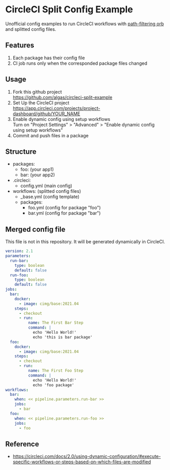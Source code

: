 # CircleCI Split Config Example

Unofficial config examples to run CircleCI workflows with [path-filtering orb](https://circleci.com/developer/orbs/orb/circleci/path-filtering) and splitted config files.

## Features

1. Each package has their config file
2. CI job runs only when the corresponded package files changed

## Usage

1. Fork this github project  
https://github.com/algas/circleci-split-example
2. Set Up the CircleCI project  
https://app.circleci.com/projects/project-dashboard/github/YOUR_NAME
3. Enable dynamic config using setup workflows  
Turn on "Project Settings" > "Advanced" > "Enable dynamic config using setup workflows"
4. Commit and push files in a package

## Structure

- packages:
  - foo: (your app1)
  - bar: (your app2)
- .circleci:
  - config.yml (main config)
- workflows: (splitted config files)
  - _base.yml (config template)
  - packages:
    - foo.yml (config for package "foo")
    - bar.yml (config for package "bar")

## Merged config file

This file is not in this repository.
It will be generated dynamically in CircleCI.

```merged.yml
version: 2.1
parameters:
  run-bar:
    type: boolean
    default: false
  run-foo:
    type: boolean
    default: false
jobs:
  bar:
    docker:
      - image: cimg/base:2021.04
    steps:
      - checkout
      - run:
          name: The First Bar Step
          command: |
            echo 'Hello World!'
            echo 'this is bar package'
  foo:
    docker:
      - image: cimg/base:2021.04
    steps:
      - checkout
      - run:
          name: The First Foo Step
          command: |
            echo 'Hello World!'
            echo 'foo package'
workflows:
  bar:
    when: << pipeline.parameters.run-bar >>
    jobs:
      - bar
  foo:
    when: << pipeline.parameters.run-foo >>
    jobs:
      - foo
```

## Reference

- https://circleci.com/docs/2.0/using-dynamic-configuration/#execute-specific-workflows-or-steps-based-on-which-files-are-modified

